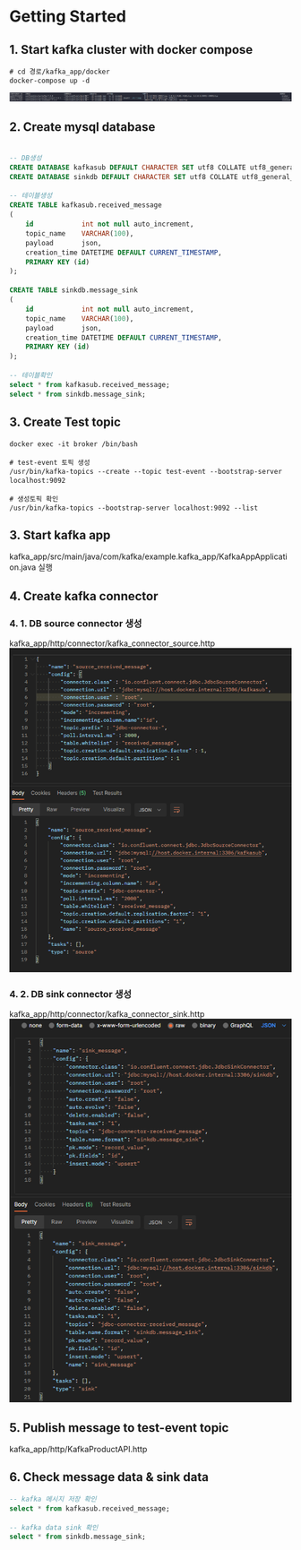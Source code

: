 # Getting Started

## 1. Start kafka cluster with docker compose

```shell
# cd 경로/kafka_app/docker
docker-compose up -d
```
![img.png](img.png)

## 2. Create mysql database
```sql

-- DB생성
CREATE DATABASE kafkasub DEFAULT CHARACTER SET utf8 COLLATE utf8_general_ci;
CREATE DATABASE sinkdb DEFAULT CHARACTER SET utf8 COLLATE utf8_general_ci;

-- 테이블생성
CREATE TABLE kafkasub.received_message
(
    id            int not null auto_increment,
    topic_name    VARCHAR(100),
    payload       json,
    creation_time DATETIME DEFAULT CURRENT_TIMESTAMP,
    PRIMARY KEY (id)
);
       
CREATE TABLE sinkdb.message_sink
(
    id            int not null auto_increment,
    topic_name    VARCHAR(100),
    payload       json,
    creation_time DATETIME DEFAULT CURRENT_TIMESTAMP,
    PRIMARY KEY (id)
);

-- 테이블확인
select * from kafkasub.received_message;
select * from sinkdb.message_sink;
```

## 3. Create Test topic
```shell
docker exec -it broker /bin/bash

# test-event 토픽 생성
/usr/bin/kafka-topics --create --topic test-event --bootstrap-server localhost:9092

# 생성토픽 확인
/usr/bin/kafka-topics --bootstrap-server localhost:9092 --list
```

## 3. Start kafka app
kafka_app/src/main/java/com/kafka/example.kafka_app/KafkaAppApplication.java 실행

## 4. Create kafka connector

### 4. 1. DB source connector 생성
kafka_app/http/connector/kafka_connector_source.http
![img_1.png](img_1.png)

### 4. 2. DB sink connector 생성
kafka_app/http/connector/kafka_connector_sink.http
![img_2.png](img_2.png)

## 5. Publish message to test-event topic
kafka_app/http/KafkaProductAPI.http

## 6. Check message data & sink data
```sql
-- kafka 메시지 저장 확인
select * from kafkasub.received_message;

-- kafka data sink 확인
select * from sinkdb.message_sink;
```